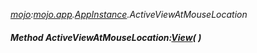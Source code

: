 _[mojo](../../modules/mojo/mojo-module.md):[mojo.app](../../modules/mojo/mojo-app.md).[AppInstance](../../modules/mojo/mojo-app-appinstance.md).ActiveViewAtMouseLocation_
##### Method ActiveViewAtMouseLocation:[View](../../modules/mojo/mojo-app-view.md)(  )
